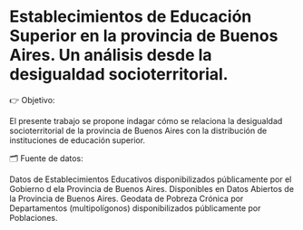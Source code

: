 # Establecimientos de Educación Superior en la provincia de Buenos Aires. Un análisis desde la desigualdad socioterritorial. 

👉 Objetivo:

El presente trabajo se propone indagar cómo se relaciona la desigualdad socioterritorial de la provincia de Buenos Aires con la distribución de instituciones de educación superior.

🗂 Fuente de datos:

Datos de Establecimientos Educativos disponibilizados públicamente por el Gobierno d ela Provincia de Buenos Aires. Disponibles en Datos Abiertos de la Provincia de Buenos Aires.
Geodata de Pobreza Crónica por Departamentos (multipolígonos) disponibilizados públicamente por Poblaciones.
